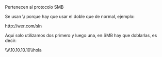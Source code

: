 
Pertenecen al protocolo SMB

Se usan \\\\ porque hay que usar el doble que de normal, ejemplo:

http://wer.com/sln

Aquí solo utilizamos dos primero y luego una, en SMB hay que doblarlas, es decir:

\\\\\\\\10.10.10.10\\\\hola 


